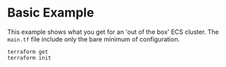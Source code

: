 # Basic Example

This example shows what you get for an 'out of the box' ECS cluster. The `main.tf` file include only the bare minimum of configuration.

```
terraform get
terraform init
```
